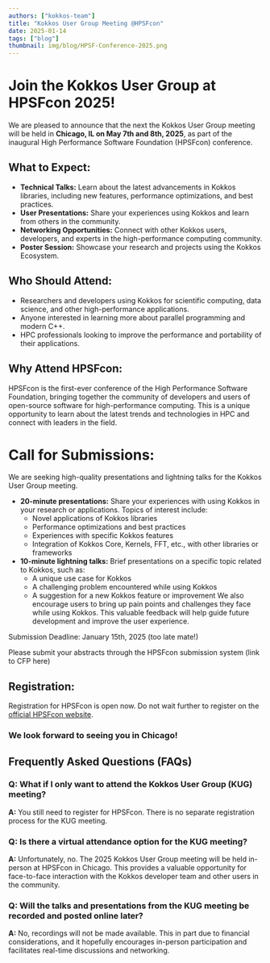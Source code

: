 ```yaml
---
authors: ["kokkos-team"]
title: "Kokkos User Group Meeting @HPSFcon"
date: 2025-01-14
tags: ["blog"]
thumbnail: img/blog/HPSF-Conference-2025.png
---
```



# Join the Kokkos User Group at HPSFcon 2025!

We are pleased to announce that the next the Kokkos User Group meeting will be
held in **Chicago, IL on May 7th and 8th, 2025**, as part of the inaugural High
Performance Software Foundation (HPSFcon) conference.

## What to Expect:

* **Technical Talks:** Learn about the latest advancements in Kokkos libraries, including new
  features, performance optimizations, and best practices.
* **User Presentations:** Share your experiences using Kokkos and learn from
  others in the community.
* **Networking Opportunities:** Connect with other Kokkos users, developers,
  and experts in the high-performance computing community.
* **Poster Session:** Showcase your research and projects using the Kokkos Ecosystem.

## Who Should Attend:

* Researchers and developers using Kokkos for scientific computing, data
  science, and other high-performance applications.
* Anyone interested in learning more about parallel programming and modern C++.
* HPC professionals looking to improve the performance and portability of their
  applications.

## Why Attend HPSFcon:

HPSFcon is the first-ever conference of the High Performance Software
Foundation, bringing together the community of developers and users of
open-source software for high-performance computing. This is a unique
opportunity to learn about the latest trends and technologies in HPC and
connect with leaders in the field.

# Call for Submissions:

We are seeking high-quality presentations and lightning talks for the Kokkos
User Group meeting.

* **20-minute presentations:** Share your experiences with using Kokkos in your
  research or applications. Topics of interest include:
  * Novel applications of Kokkos libraries
  * Performance optimizations and best practices
  * Experiences with specific Kokkos features
  * Integration of Kokkos Core, Kernels, FFT, etc., with other libraries or frameworks
* **10-minute lightning talks:** Brief presentations on a specific topic
  related to Kokkos, such as:
  * A unique use case for Kokkos
  * A challenging problem encountered while using Kokkos
  * A suggestion for a new Kokkos feature or improvement
We also encourage users to bring up pain points and challenges they face while
using Kokkos. This valuable feedback will help guide future development and
improve the user experience.

Submission Deadline: January 15th, 2025 (too late mate!)

Please submit your abstracts through the HPSFcon submission system (link to CFP here)

## Registration:

Registration for HPSFcon is open now. Do not wait further to register on the
[official HPSFcon website](https://events.linuxfoundation.org/hpsf-conference/).

### We look forward to seeing you in Chicago!




## Frequently Asked Questions (FAQs)
### Q: What if I only want to attend the Kokkos User Group (KUG) meeting?
**A:** You still need to register for HPSFcon. There is no separate registration
process for the KUG meeting.

### Q: Is there a virtual attendance option for the KUG meeting?
**A:** Unfortunately, no. The 2025 Kokkos User Group meeting will be held in-person
at HPSFcon in Chicago. This provides a valuable opportunity for face-to-face
interaction with the Kokkos developer team and other users in the community.

### Q: Will the talks and presentations from the KUG meeting be recorded and posted online later?
**A:** No, recordings will not be made available. This in part due to financial
considerations, and it hopefully encourages in-person participation and
facilitates real-time discussions and networking.
